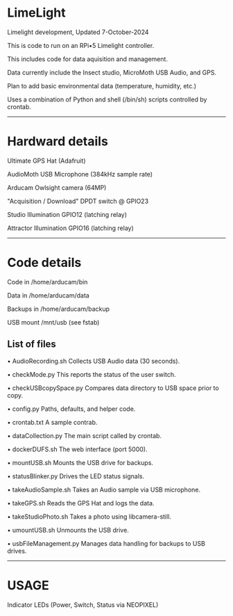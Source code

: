 # LimeLight
Limelight development, Updated 7-October-2024

This is code to run on an RPi•5 Limelight controller. 

This includes code for data aquisition and management.

Data currently include the Insect studio, MicroMoth USB Audio, and GPS.

Plan to add basic environmental data (temperature, humidity, etc.)


Uses a combination of Python and shell (/bin/sh) scripts controlled by crontab.

---

# Hardward details

Ultimate GPS Hat (Adafruit)

AudioMoth USB Microphone (384kHz sample rate)

Arducam Owlsight camera (64MP)

"Acquisition / Download" DPDT switch @ GPIO23

Studio Illumination GPIO12 (latching relay)

Attractor Illumination GPIO16 (latching relay)

---

# Code details

Code in /home/arducam/bin

Data in /home/arducam/data

Backups in /home/arducam/backup

USB mount /mnt/usb (see fstab)

## List of files

• AudioRecording.sh	Collects USB Audio data (30 seconds).

• checkMode.py		This reports the status of the user switch.

• checkUSBcopySpace.py	Compares data directory to USB space prior to copy.

• config.py		Paths, defaults, and helper code.

• crontab.txt		A sample contrab.

• dataCollection.py	The main script called by crontab.

• dockerDUFS.sh		The web interface (port 5000).

• mountUSB.sh		Mounts the USB drive for backups.

• statusBlinker.py	Drives the LED status signals.

• takeAudioSample.sh	Takes an Audio sample via USB microphone.

• takeGPS.sh		Reads the GPS Hat and logs the data.

• takeStudioPhoto.sh	Takes a photo using libcamera-still.

• umountUSB.sh		Unmounts the USB drive.

• usbFileManagement.py	Manages data handling for backups to USB drives.

---

# USAGE

Indicator LEDs (Power, Switch, Status via NEOPIXEL)

